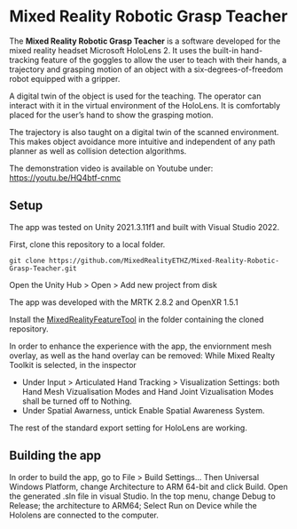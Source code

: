  # Mixed Reality Robotic Grasp Teacher
 
 The **Mixed Reality Robotic Grasp Teacher** is a software developed for the mixed reality headset Microsoft HoloLens 2. It uses the built-in hand-tracking feature of the goggles to allow the user to teach with their hands, a trajectory and grasping motion of an object with a six-degrees-of-freedom robot equipped with a gripper. 
 
A digital twin of the object is used for the teaching. The operator can interact with it in the virtual environment of the HoloLens. It is comfortably placed for the user’s hand to show the grasping motion.

The trajectory is also taught on a digital twin of the scanned environment. This makes object avoidance more intuitive and independent of any path planner as well as collision detection algorithms.
 
 The demonstration video is available on Youtube under: https://youtu.be/HQ4btf-cnmc

## Setup

The app was tested on Unity 2021.3.11f1 and built with Visual Studio 2022.

First, clone this repository to a local folder.
```
git clone https://github.com/MixedRealityETHZ/Mixed-Reality-Robotic-Grasp-Teacher.git
```
Open the Unity Hub > Open > Add new project from disk

The app was developed with the MRTK 2.8.2 and OpenXR 1.5.1

Install the [MixedRealityFeatureTool](https://learn.microsoft.com/en-us/windows/mixed-reality/develop/unity/welcome-to-mr-feature-tool) in the folder containing the cloned repository.

In order to enhance the experience with the app, the enviornment mesh overlay, as well as the hand overlay can be removed:
While Mixed Realty Toolkit is selected, in the inspector
 - Under Input > Articulated Hand Tracking > Visualization Settings: both Hand Mesh Vizualisation Modes and Hand Joint Vizualisation Modes shall be turned off to Nothing.
 - Under Spatial Awarness, untick Enable Spatial Awareness System.

The rest of the standard export setting for HoloLens are working.

## Building the app

In order to build the app, go to File > Build Settings... Then Universal Windows Platform, change Architecture to ARM 64-bit and click Build.
Open the generated .sln file in visual Studio. In the top menu, change Debug to Release; the architecture to ARM64; Select Run on Device while the Hololens are connected to the computer.
